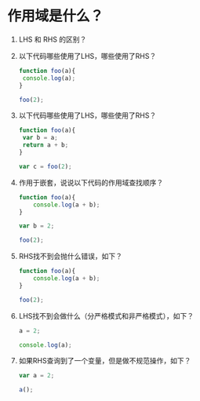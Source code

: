 # 作用域是什么？

1. LHS 和 RHS 的区别？

2. 以下代码哪些使用了LHS，哪些使用了RHS？

   ```javascript
   function foo(a){
   	console.log(a);
   }
   
   foo(2);
   ```

3. 以下代码哪些使用了LHS，哪些使用了RHS？

   ```javascript
   function foo(a){
   	var b = a;
   	return a + b;
   }
   
   var c = foo(2);
   ```

4. 作用于嵌套，说说以下代码的作用域查找顺序？

   ```javascript
   function foo(a){
       console.log(a + b);
   }
   
   var b = 2;
   
   foo(2);
   ```

5. RHS找不到会抛什么错误，如下？

   ```javascript
   function foo(a){
       console.log(a + b);
   }
   
   foo(2);
   ```

6. LHS找不到会做什么（分严格模式和非严格模式），如下？

   ```javascript
   a = 2;
   
   console.log(a);
   ```

7. 如果RHS查询到了一个变量，但是做不规范操作，如下？

   ```javascript
   var a = 2;
   
   a();
   ```

